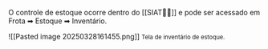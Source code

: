O controle de estoque ocorre dentro do [[SIAT🚚🌐]] e pode ser acessado em Frota ➡ Estoque ➡ Inventário.

![[Pasted image 20250328161455.png]]
<span style="font-size: smaller">Tela de inventário de estoque.</span>
